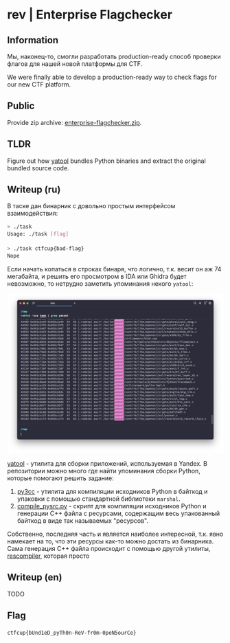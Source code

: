 # rev | Enterprise Flagchecker

## Information

Мы, наконец-то, смогли разработать production-ready способ проверки флагов для нашей новой платформы для CTF.

We were finally able to develop a production-ready way to check flags for our new CTF platform.

## Public

Provide zip archive: [enterprise-flagchecker.zip](enterprise-flagchecker.zip).

## TLDR

Figure out how [yatool](https://github.com/yandex/yatool) bundles Python binaries and extract the original bundled source code.

## Writeup (ru)

В таске дан бинарник с довольно простым интерфейсом взаимодействия:

```bash
> ./task
Usage: ./task [flag]

> ./task ctfcup{bad-flag}
Nope
```

Если начать копаться в строках бинаря, что логично, т.к. весит он аж 74 мегабайта, и решить его просмотром в IDA или Ghidra будет невозможно, то нетрудно заметить упоминания некого `yatool`:

![yatool references](./solve/1.png)

[yatool](https://github.com/yandex/yatool) - утилита для сборки приложений, используемая в Yandex. В репозитории можно много где найти упоминания сборки Python, которые помогают решить задание:
1. [py3cc](https://github.com/yandex/yatool/blob/main/tools/py3cc/main.py) - утилита для компиляции исходников Python в байткод и упаковки с помощью стандартной библиотеки `marshal`.
2. [compile_pysrc.py](https://github.com/yandex/yatool/blob/main/build/scripts/compile_pysrc.py) - скрипт для компиляции исходников Python и генерации C++ файла с ресурсами, содержащим весь упакованный байткод в виде так называемых "ресурсов".

Собственно, последняя часть и является наиболее интересной, т.к. явно намекает на то, что эти ресурсы как-то можно достать из бинарника. Сама генерация C++ файла происходит с помощью другой утилиты, [rescompiler](https://github.com/yandex/yatool/blob/main/tools/rescompiler/main.cpp), которая просто

## Writeup (en)

TODO

## Flag

`ctfcup{bUnd1eD_pyTh0n-ReV-fr0m-0peN5ourCe}`
